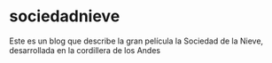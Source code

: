 # sociedadnieve
Este es un blog que describe la gran película la Sociedad de la Nieve, desarrollada en la cordillera de los Andes
